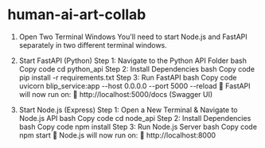 # human-ai-art-collab

1. Open Two Terminal Windows
You'll need to start Node.js and FastAPI separately in two different terminal windows.

2. Start FastAPI (Python)
Step 1: Navigate to the Python API Folder
bash
Copy code
cd python_api
Step 2: Install Dependencies
bash
Copy code
pip install -r requirements.txt
Step 3: Run FastAPI
bash
Copy code
uvicorn blip_service:app --host 0.0.0.0 --port 5000 --reload
🔹 FastAPI will now run on:
📌 http://localhost:5000/docs (Swagger UI)

3. Start Node.js (Express)
Step 1: Open a New Terminal & Navigate to Node.js API
bash
Copy code
cd node_api
Step 2: Install Dependencies
bash
Copy code
npm install
Step 3: Run Node.js Server
bash
Copy code
npm start
🔹 Node.js will now run on:
📌 http://localhost:8000